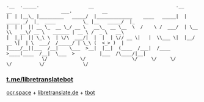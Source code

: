 ```
.__  ._____.                  __                              .__          __                  ___.           __   
|  | |__\_ |_________   _____/  |_____________    ____   _____|  | _____ _/  |_  ____          \_ |__   _____/  |_ 
|  | |  || __ \_  __ \_/ __ \   __\_  __ \__  \  /    \ /  ___/  | \__  \\   __\/ __ \   ______ | __ \ /  _ \   __\
|  |_|  || \_\ \  | \/\  ___/|  |  |  | \// __ \|   |  \\___ \|  |__/ __ \|  | \  ___/  /_____/ | \_\ (  <_> )  |  
|____/__||___  /__|    \___  >__|  |__|  (____  /___|  /____  >____(____  /__|  \___  >         |___  /\____/|__|  
             \/            \/                 \/     \/     \/          \/          \/              \/            
```
### [t.me/libretranslatebot](https://t.me/libretranslatebot)
[ocr.space](https://ocr.space) + [libretranslate.de](https://libretranslate.de) + [tbot](https://github.com/yanzay/tbot) <br />
